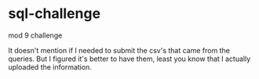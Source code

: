 # sql-challenge
mod 9 challenge

It doesn't mention if I needed to submit the csv's that came from the queries. But I figured it's better to have them, least you know that I actually uploaded the information.